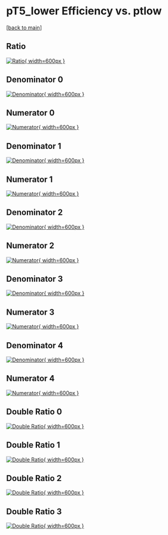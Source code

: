 # pT5_lower Efficiency vs. ptlow

[[back to main](./)]



## Ratio

[![Ratio](../mtv/var/pT5_lower_loweta_13_-1_eff_ptlow.png){ width=600px }](../mtv/var/pT5_lower_loweta_13_-1_eff_ptlow.pdf)

## Denominator 0

[![Denominator](../mtv/den/pT5_lower_loweta_13_-1_eff_ptlow_den0.png){ width=600px }](../mtv/den/pT5_lower_loweta_13_-1_eff_ptlow_den0.pdf)

## Numerator 0

[![Numerator](../mtv/num/pT5_lower_loweta_13_-1_eff_ptlow_num0.png){ width=600px }](../mtv/num/pT5_lower_loweta_13_-1_eff_ptlow_num0.pdf)

## Denominator 1

[![Denominator](../mtv/den/pT5_lower_loweta_13_-1_eff_ptlow_den1.png){ width=600px }](../mtv/den/pT5_lower_loweta_13_-1_eff_ptlow_den1.pdf)

## Numerator 1

[![Numerator](../mtv/num/pT5_lower_loweta_13_-1_eff_ptlow_num1.png){ width=600px }](../mtv/num/pT5_lower_loweta_13_-1_eff_ptlow_num1.pdf)

## Denominator 2

[![Denominator](../mtv/den/pT5_lower_loweta_13_-1_eff_ptlow_den2.png){ width=600px }](../mtv/den/pT5_lower_loweta_13_-1_eff_ptlow_den2.pdf)

## Numerator 2

[![Numerator](../mtv/num/pT5_lower_loweta_13_-1_eff_ptlow_num2.png){ width=600px }](../mtv/num/pT5_lower_loweta_13_-1_eff_ptlow_num2.pdf)

## Denominator 3

[![Denominator](../mtv/den/pT5_lower_loweta_13_-1_eff_ptlow_den3.png){ width=600px }](../mtv/den/pT5_lower_loweta_13_-1_eff_ptlow_den3.pdf)

## Numerator 3

[![Numerator](../mtv/num/pT5_lower_loweta_13_-1_eff_ptlow_num3.png){ width=600px }](../mtv/num/pT5_lower_loweta_13_-1_eff_ptlow_num3.pdf)

## Denominator 4

[![Denominator](../mtv/den/pT5_lower_loweta_13_-1_eff_ptlow_den4.png){ width=600px }](../mtv/den/pT5_lower_loweta_13_-1_eff_ptlow_den4.pdf)

## Numerator 4

[![Numerator](../mtv/num/pT5_lower_loweta_13_-1_eff_ptlow_num4.png){ width=600px }](../mtv/num/pT5_lower_loweta_13_-1_eff_ptlow_num4.pdf)

## Double Ratio 0

[![Double Ratio](../mtv/ratio/pT5_lower_loweta_13_-1_eff_ptlow_ratio0.png){ width=600px }](../mtv/ratio/pT5_lower_loweta_13_-1_eff_ptlow_ratio0.pdf)

## Double Ratio 1

[![Double Ratio](../mtv/ratio/pT5_lower_loweta_13_-1_eff_ptlow_ratio1.png){ width=600px }](../mtv/ratio/pT5_lower_loweta_13_-1_eff_ptlow_ratio1.pdf)

## Double Ratio 2

[![Double Ratio](../mtv/ratio/pT5_lower_loweta_13_-1_eff_ptlow_ratio2.png){ width=600px }](../mtv/ratio/pT5_lower_loweta_13_-1_eff_ptlow_ratio2.pdf)

## Double Ratio 3

[![Double Ratio](../mtv/ratio/pT5_lower_loweta_13_-1_eff_ptlow_ratio3.png){ width=600px }](../mtv/ratio/pT5_lower_loweta_13_-1_eff_ptlow_ratio3.pdf)

